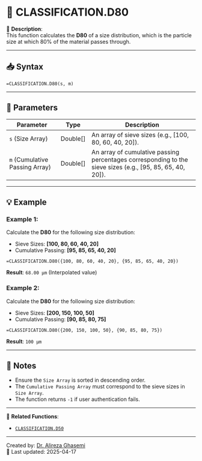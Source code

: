 # 🔁 CLASSIFICATION.D80

🔹 **Description**:  
This function calculates the **D80** of a size distribution, which is the particle size at which 80% of the material passes through.

---

## 📥 Syntax

```excel
=CLASSIFICATION.D80(s, m)
```

---

## 🧾 Parameters

| Parameter              | Type      | Description                                                                 |
|-------------------------|-----------|-----------------------------------------------------------------------------|
| `s` (Size Array)        | Double[]  | An array of sieve sizes (e.g., [100, 80, 60, 40, 20]).                      |
| `m` (Cumulative Passing Array) | Double[] | An array of cumulative passing percentages corresponding to the sieve sizes (e.g., [95, 85, 65, 40, 20]). |

---

## 💡 Example

### Example 1:
Calculate the **D80** for the following size distribution:  
- Sieve Sizes: **[100, 80, 60, 40, 20]**  
- Cumulative Passing: **[95, 85, 65, 40, 20]**

```excel
=CLASSIFICATION.D80({100, 80, 60, 40, 20}, {95, 85, 65, 40, 20})
```

**Result**: `68.00 µm` (Interpolated value)

### Example 2:
Calculate the **D80** for the following size distribution:  
- Sieve Sizes: **[200, 150, 100, 50]**  
- Cumulative Passing: **[90, 85, 80, 75]**

```excel
=CLASSIFICATION.D80({200, 150, 100, 50}, {90, 85, 80, 75})
```

**Result**: `100 µm`

---

## 📝 Notes

- Ensure the `Size Array` is sorted in descending order.
- The `Cumulative Passing Array` must correspond to the sieve sizes in `Size Array`.
- The function returns `-1` if user authentication fails.

---

📌 **Related Functions**:
- [`CLASSIFICATION.D50`](./ClassificationD50.md)

---

Created by: [Dr. Alireza Ghasemi](https://github.com/Dr-Alireza-Ghasemi)  
📅 Last updated: 2025-04-17
